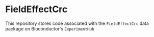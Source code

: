 # FieldEffectCrc

This repository stores code associated with the `FieldEffectCrc` data package on Bioconductor's `ExperimentHub`
